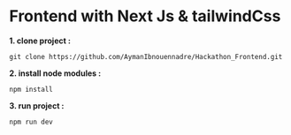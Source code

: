# Frontend with Next Js & tailwindCss
**1. clone project :**
```
git clone https://github.com/AymanIbnouennadre/Hackathon_Frontend.git
```
**2. install node modules  :**
```
npm install
```
**3. run project :**
```
npm run dev 
```
